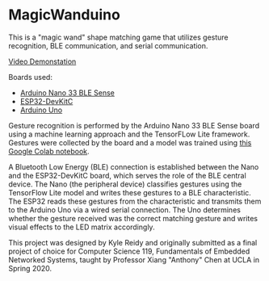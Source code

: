 # MagicWanduino
 
This is a "magic wand" shape matching game that utilizes gesture recognition, BLE communication, and serial communication.

[Video Demonstation](https://youtu.be/bBsMakcZ1H0)

Boards used:
* [Arduino Nano 33 BLE Sense](https://store.arduino.cc/usa/nano-33-ble-sense-with-headers)
* [ESP32-DevKitC](https://www.mouser.com/ProductDetail/Espressif-Systems/ESP32-DevKitC?qs=chTDxNqvsyn3pn4VyZwnyQ%3D%3D)
* [Arduino Uno](https://store.arduino.cc/usa/arduino-uno-rev3)

Gesture recognition is performed by the Arduino Nano 33 BLE Sense board using a machine learning approach and the TensorFLow Lite framework. Gestures were collected by the board and a model was trained using [this Google Colab notebook](https://colab.research.google.com/github/arduino/ArduinoTensorFlowLiteTutorials/blob/master/GestureToEmoji/arduino_tinyml_workshop.ipynb).

A Bluetooth Low Energy (BLE) connection is established between the Nano and the ESP32-DevKitC board, which serves the role of the BLE central device. The Nano (the peripheral device) classifies gestures using the TensorFlow Lite model and writes these gestures to a BLE characteristic. The ESP32 reads these gestures from the characteristic and transmits them to the Arduino Uno via a wired serial connection. The Uno determines whether the gesture received was the correct matching gesture and writes visual effects to the LED matrix accordingly.

This project was designed by Kyle Reidy and originally submitted as a final project of choice for Computer Science 119, Fundamentals of Embedded Networked Systems, taught by Professor Xiang "Anthony" Chen at UCLA in Spring 2020.
